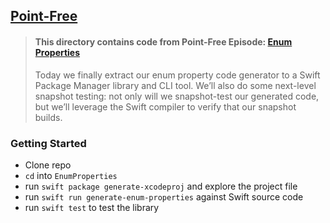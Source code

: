 ## [Point-Free](https://www.pointfree.co)

> #### This directory contains code from Point-Free Episode: [Enum Properties](https://www.pointfree.co/episodes/ep55-swift-syntax-command-line-tool)
>
> Today we finally extract our enum property code generator to a Swift Package Manager library and CLI tool. We’ll also do some next-level snapshot testing: not only will we snapshot-test our generated code, but we’ll leverage the Swift compiler to verify that our snapshot builds.

### Getting Started

* Clone repo
* `cd` into `EnumProperties`
* run `swift package generate-xcodeproj` and explore the project file
* run `swift run generate-enum-properties` against Swift source code
* run `swift test` to test the library
